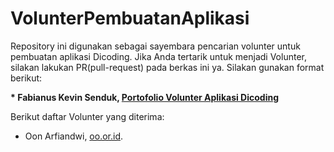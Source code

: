 # VolunterPembuatanAplikasi
Repository ini digunakan sebagai sayembara pencarian volunter untuk pembuatan aplikasi Dicoding. Jika Anda tertarik untuk menjadi Volunter, silakan lakukan PR(pull-request) pada berkas ini ya. Silakan gunakan format berikut:

**\* Fabianus Kevin Senduk, [Portofolio Volunter Aplikasi Dicoding](Purwokerto)**


Berikut daftar Volunter yang diterima:
* Oon Arfiandwi, [oo.or.id](https://oo.or.id).
